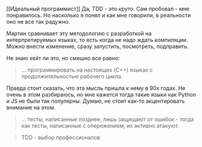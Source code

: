 [[Идеальный программист]]
Да, TDD - это круто. Сам пробовал - мне понравилось. Но насколько я понял и как мне говорили, в реальности оно не все так радужно.

Мартин сравнивает эту методологию с разработкой на интерпретируемых языках, то есть когда не надо ждать компиляции. Можно внести изменение, сразу запустить, посмотреть, подправить. 

Не знаю хейт ли это, но смешно все равно:
> ... программировать на настоящих (C++) языках с продолжительностью рабочего цикла.

Правда стоит сказать, что эта мысль пришла к нему в 90х годах. Не очень в этом разбираюсь, но мне кажется тогда такие языки как Python и JS не были так популярны. Думаю, не стоит как-то акцентировать внимание на этом.

> ... тесты, написанные позднее, лишь защищают от ошибок - тогда как тесты, написанные с опережением, их активно атакуют.

> TDD - выбор профессионалов